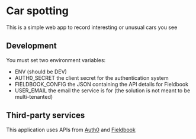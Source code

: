 
# Car spotting

This is a simple web app to record interesting or unusual cars you see

## Development

You must set two environment variables:

* ENV (should be DEV)
* AUTH0_SECRET the client secret for the authentication system
* FIELDBOOK_CONFIG the JSON containing the API details for Fieldbook
* USER_EMAIL the email the service is for (the solution is not meant to be multi-tenanted)

## Third-party services

This application uses APIs from [Auth0](https://auth0.com/) and [Fieldbook](https://fieldbook.com/)